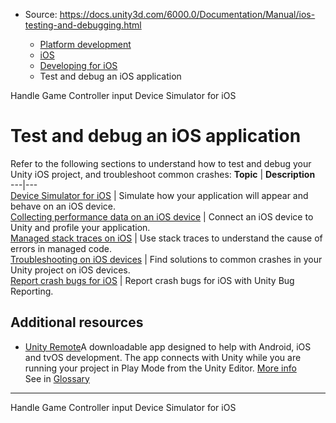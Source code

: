 * Source: https://docs.unity3d.com/6000.0/Documentation/Manual/ios-testing-and-debugging.html

  * [Platform development ](https://docs.unity3d.com/6000.0/Documentation/Manual/PlatformSpecific.html)
  * [iOS](https://docs.unity3d.com/6000.0/Documentation/Manual/iphone.html)
  * [Developing for iOS](https://docs.unity3d.com/6000.0/Documentation/Manual/ios-developing.html)
  * Test and debug an iOS application


[](https://docs.unity3d.com/6000.0/Documentation/Manual/ios-handle-game-controller-input.html)
Handle Game Controller input
[](https://docs.unity3d.com/6000.0/Documentation/Manual/ios-device-simulator.html)
Device Simulator for iOS
# Test and debug an iOS application
Refer to the following sections to understand how to test and debug your Unity iOS project, and troubleshoot common crashes:
**Topic** | **Description**  
---|---  
[Device Simulator for iOS](https://docs.unity3d.com/6000.0/Documentation/Manual/ios-device-simulator.html) | Simulate how your application will appear and behave on an iOS device.  
[Collecting performance data on an iOS device](https://docs.unity3d.com/6000.0/Documentation/Manual/ios-profile-device.html) | Connect an iOS device to Unity and profile your application.  
[Managed stack traces on iOS](https://docs.unity3d.com/6000.0/Documentation/Manual/iOSManagedStackTraces.html) | Use stack traces to understand the cause of errors in managed code.  
[Troubleshooting on iOS devices](https://docs.unity3d.com/6000.0/Documentation/Manual/TroubleShootingIPhone.html) | Find solutions to common crashes in your Unity project on iOS devices.  
[Report crash bugs for iOS](https://docs.unity3d.com/6000.0/Documentation/Manual/iphone-bugreporting.html) | Report crash bugs for iOS with Unity Bug Reporting.  
## Additional resources
  * [Unity Remote](https://docs.unity3d.com/6000.0/Documentation/Manual/UnityRemote5.html)A downloadable app designed to help with Android, iOS and tvOS development. The app connects with Unity while you are running your project in Play Mode from the Unity Editor. [More info](https://docs.unity3d.com/6000.0/Documentation/Manual/UnityRemote5.html)  
See in [Glossary](https://docs.unity3d.com/6000.0/Documentation/Manual/Glossary.html#UnityRemote)


* * *
[](https://docs.unity3d.com/6000.0/Documentation/Manual/ios-handle-game-controller-input.html)
Handle Game Controller input
[](https://docs.unity3d.com/6000.0/Documentation/Manual/ios-device-simulator.html)
Device Simulator for iOS
